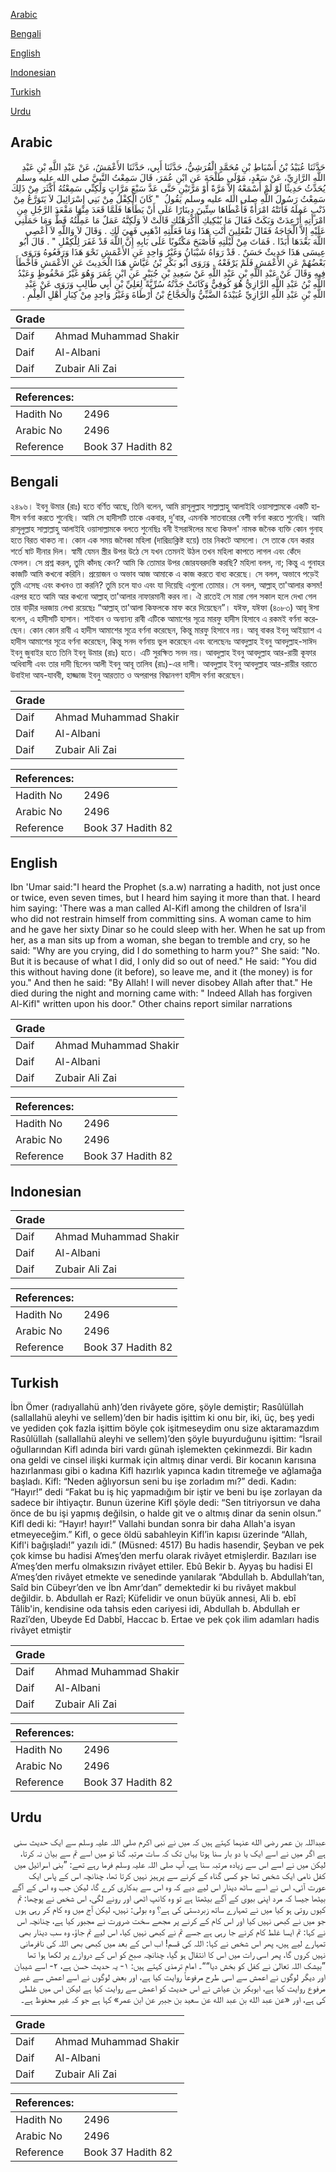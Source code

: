 [Arabic](#arabic)

[Bengali](#bengali)

[English](#english)

[Indonesian](#indonesian)

[Turkish](#turkish)

[Urdu](#urdu)

## Arabic


<div dir="rtl" lang="ar" style={{fontSize:'larger',backgroundColor:'#f8f9fa',padding:20}}>
حَدَّثَنَا عُبَيْدُ بْنُ أَسْبَاطِ بْنِ مُحَمَّدٍ الْقُرَشِيُّ، حَدَّثَنَا أَبِي، حَدَّثَنَا الأَعْمَشُ، عَنْ عَبْدِ اللَّهِ بْنِ عَبْدِ اللَّهِ الرَّازِيِّ، عَنْ سَعْدٍ، مَوْلَى طَلْحَةَ عَنِ ابْنِ عُمَرَ، قَالَ سَمِعْتُ النَّبِيَّ صلى الله عليه وسلم يُحَدِّثُ حَدِيثًا لَوْ لَمْ أَسْمَعْهُ إِلاَّ مَرَّةً أَوْ مَرَّتَيْنِ حَتَّى عَدَّ سَبْعَ مَرَّاتٍ وَلَكِنِّي سَمِعْتُهُ أَكْثَرَ مِنْ ذَلِكَ سَمِعْتُ رَسُولَ اللَّهِ صلى الله عليه وسلم يَقُولُ ‏ "‏ كَانَ الْكِفْلُ مِنْ بَنِي إِسْرَائِيلَ لاَ يَتَوَرَّعُ مِنْ ذَنْبٍ عَمِلَهُ فَأَتَتْهُ امْرَأَةٌ فَأَعْطَاهَا سِتِّينَ دِينَارًا عَلَى أَنْ يَطَأَهَا فَلَمَّا قَعَدَ مِنْهَا مَقْعَدَ الرَّجُلِ مِنِ امْرَأَتِهِ أُرْعِدَتْ وَبَكَتْ فَقَالَ مَا يُبْكِيكِ أَأَكْرَهْتُكِ قَالَتْ لاَ وَلَكِنَّهُ عَمَلٌ مَا عَمِلْتُهُ قَطُّ وَمَا حَمَلَنِي عَلَيْهِ إِلاَّ الْحَاجَةُ فَقَالَ تَفْعَلِينَ أَنْتِ هَذَا وَمَا فَعَلْتِهِ اذْهَبِي فَهِيَ لَكِ ‏.‏ وَقَالَ لاَ وَاللَّهِ لاَ أَعْصِي اللَّهَ بَعْدَهَا أَبَدًا ‏.‏ فَمَاتَ مِنْ لَيْلَتِهِ فَأَصْبَحَ مَكْتُوبًا عَلَى بَابِهِ إِنَّ اللَّهَ قَدْ غَفَرَ لِلْكِفْلِ ‏"‏ ‏.‏ قَالَ أَبُو عِيسَى هَذَا حَدِيثٌ حَسَنٌ ‏.‏ قَدْ رَوَاهُ شَيْبَانُ وَغَيْرُ وَاحِدٍ عَنِ الأَعْمَشِ نَحْوَ هَذَا وَرَفَعُوهُ وَرَوَى بَعْضُهُمْ عَنِ الأَعْمَشِ فَلَمْ يَرْفَعْهُ ‏.‏ وَرَوَى أَبُو بَكْرِ بْنُ عَيَّاشٍ هَذَا الْحَدِيثَ عَنِ الأَعْمَشِ فَأَخْطَأَ فِيهِ وَقَالَ عَنْ عَبْدِ اللَّهِ بْنِ عَبْدِ اللَّهِ عَنْ سَعِيدِ بْنِ جُبَيْرٍ عَنِ ابْنِ عُمَرَ وَهُوَ غَيْرُ مَحْفُوظٍ وَعَبْدُ اللَّهِ بْنُ عَبْدِ اللَّهِ الرَّازِيُّ هُوَ كُوفِيٌّ وَكَانَتْ جَدَّتُهُ سُرِّيَّةً لِعَلِيِّ بْنِ أَبِي طَالِبٍ وَرَوَى عَنْ عَبْدِ اللَّهِ بْنِ عَبْدِ اللَّهِ الرَّازِيِّ عُبَيْدَةُ الضَّبِّيُّ وَالْحَجَّاجُ بْنُ أَرْطَاةَ وَغَيْرُ وَاحِدٍ مِنْ كِبَارِ أَهْلِ الْعِلْمِ ‏.‏
</div>
<div style={{backgroundColor:'#f8f9fa',padding:20, marginBottom: 10}}><table> <thead> <tr> <th>Grade</th> <th></th> </tr> </thead> <tbody> <tr><td>Daif</td><td>Ahmad Muhammad Shakir</td></tr><tr><td>Daif</td><td>Al-Albani</td></tr><tr><td>Daif</td><td>Zubair Ali Zai</td></tr></tbody></table><table> <thead> <tr> <th>References:</th> <th></th> </tr> </thead> <tbody><tr><td>Hadith No</td><td>2496</td></tr><tr><td>Arabic No</td><td>2496</td></tr><tr><td>Reference</td><td>Book 37 Hadith 82</td></tr></tbody></table></div>

## Bengali


<div dir="ltr" lang="bn" style={{fontSize:'larger',backgroundColor:'#f8f9fa',padding:20}}>
২৪৯৬। ইবনু উমার (রাঃ) হতে বর্ণিত আছে, তিনি বলেন, আমি রাসূলুল্লাহ সাল্লাল্লাহু আলাইহি ওয়াসাল্লামকে একটি হাদীস বর্ণনা করতে শুনেছি। আমি সে হাদীসটি তাকে একবার, দু’বার, এমনকি সাতবারের বেশী বর্ণনা করতে শুনেছি। আমি রাসূলুল্লাহ সাল্লাল্লাহু আলাইহি ওয়াসাল্লামকে বলতে শুনেছিঃ বনী ইসরাঈলের মধ্যে কিফল' নামক জনৈক ব্যক্তি কোন গুনাহ হতে বিরত থাকত না। কোন এক সময় জনৈকা মহিলা (দারিদ্র্যক্লিষ্ট হয়ে) তার নিকটে আসলো। সে তাকে যেন করার শর্তে ষাট দীনার দিল। স্বামী যেমন স্ত্রীর উপর উঠে সে যখন তেমনই উঠল তখন মহিলা কাপতে লাগল এবং কেঁদে ফেলল। সে প্রশ্ন করল, তুমি কাঁদছ কেন? আমি কি তোমার উপর জোরযবরদস্তি করছি? মহিলা বলল, না; কিন্তু এ গুনাহর কাজটি আমি কখনো করিনি। প্রয়োজন ও অভাব আজ আমাকে এ কাজ করতে বাধ্য করেছে। সে বলল, অভাবে পড়েই তুমি এসেছ এবং কখনও তা করনি? তুমি চলে যাও এবং যা দিয়েছি এগুলো তোমার। সে বলল, আল্লাহ্ তা'আলার কসম! এরপর হতে আমি আর কখনো আল্লাহ্ তা'আলার নাফারমানী করব না। ঐ রাতেই সে মারা গেল সকাল হলে দেখা গেল তার বাড়ীর দরজায় লেখা রয়েছেঃ “আল্লাহ্ তা'আলা কিফলকে মাফ করে দিয়েছেন”। যঈফ, যঈফা (৪০৮৩) আবূ ঈসা বলেন, এ হাদীসটি হাসান। শাইবান ও অন্যান্য রাবী এটিকে আমাশের সূত্রে মারফু হাদীস হিসাবে এ রকমই বর্ণনা করেছেন। কোন কোন রাবী এ হাদীস আমাশের সূত্রে বর্ণনা করেছেন, কিন্তু মারফু হিসাবে নয়। আবূ বাকর ইবনু আইয়্যাশ এ হাদীস আমাশের সূত্রে বর্ণনা করেছেন, কিন্তু সনদ বর্ণনায় ভুল করেছেন এবং বলেছেনঃ আবদুল্লাহ ইবনু আবদুল্লাহ-সাঈদ ইবনু জুবাইর হতে তিনি ইবনু উমার (রাঃ) হতে। এটি সুরক্ষিত সনদ নয়। আবদুল্লাহ ইবনু আবদুল্লাহ আর-রায়ী কূফার অধিবাসী এবং তার দাদী ছিলেন আলী ইবনু আবূ তালিব (রাঃ)-এর দাসী। আবদুল্লাহ ইবনু আবদুল্লাহ আর-রায়ীর বরাতে উবাইদা আয-যাববী, হাজ্জাজ ইবনু আরতাত ও অপরাপর বিদ্ধানগণ হাদীস বর্ণনা করেছেন।
</div>
<div style={{backgroundColor:'#f8f9fa',padding:20, marginBottom: 10}}><table> <thead> <tr> <th>Grade</th> <th></th> </tr> </thead> <tbody> <tr><td>Daif</td><td>Ahmad Muhammad Shakir</td></tr><tr><td>Daif</td><td>Al-Albani</td></tr><tr><td>Daif</td><td>Zubair Ali Zai</td></tr></tbody></table><table> <thead> <tr> <th>References:</th> <th></th> </tr> </thead> <tbody><tr><td>Hadith No</td><td>2496</td></tr><tr><td>Arabic No</td><td>2496</td></tr><tr><td>Reference</td><td>Book 37 Hadith 82</td></tr></tbody></table></div>

## English


<div dir="ltr" lang="en" style={{fontSize:'larger',backgroundColor:'#f8f9fa',padding:20}}>
Ibn 'Umar said:"I heard the Prophet (s.a.w) narrating a hadith, not just once or twice, even seven times, but I heard him saying it more than that. I heard him saying: 'There was a man called Al-Kifl among the children of Isra'il who did not restrain himself from committing sins. A woman came to him and he gave her sixty Dinar so he could sleep with her. When he sat up from her, as a man sits up from a woman, she began to tremble and cry, so he said: "Why are you crying, did I do something to harm you?" She said: "No. But it is because of what I did, I only did so out of need." He said: "You did this without having done (it before), so leave me, and it (the money) is for you." And then he said: "By Allah! I will never disobey Allah after that." He died during the night and morning came with: " Indeed Allah has forgiven Al-Kifl" written upon his door." Other chains report similar narrations
</div>
<div style={{backgroundColor:'#f8f9fa',padding:20, marginBottom: 10}}><table> <thead> <tr> <th>Grade</th> <th></th> </tr> </thead> <tbody> <tr><td>Daif</td><td>Ahmad Muhammad Shakir</td></tr><tr><td>Daif</td><td>Al-Albani</td></tr><tr><td>Daif</td><td>Zubair Ali Zai</td></tr></tbody></table><table> <thead> <tr> <th>References:</th> <th></th> </tr> </thead> <tbody><tr><td>Hadith No</td><td>2496</td></tr><tr><td>Arabic No</td><td>2496</td></tr><tr><td>Reference</td><td>Book 37 Hadith 82</td></tr></tbody></table></div>

## Indonesian


<div dir="ltr" lang="id" style={{fontSize:'larger',backgroundColor:'#f8f9fa',padding:20}}>

</div>
<div style={{backgroundColor:'#f8f9fa',padding:20, marginBottom: 10}}><table> <thead> <tr> <th>Grade</th> <th></th> </tr> </thead> <tbody> <tr><td>Daif</td><td>Ahmad Muhammad Shakir</td></tr><tr><td>Daif</td><td>Al-Albani</td></tr><tr><td>Daif</td><td>Zubair Ali Zai</td></tr></tbody></table><table> <thead> <tr> <th>References:</th> <th></th> </tr> </thead> <tbody><tr><td>Hadith No</td><td>2496</td></tr><tr><td>Arabic No</td><td>2496</td></tr><tr><td>Reference</td><td>Book 37 Hadith 82</td></tr></tbody></table></div>

## Turkish


<div dir="ltr" lang="tr" style={{fontSize:'larger',backgroundColor:'#f8f9fa',padding:20}}>
İbn Ömer (radıyallahü anh)’den rivâyete göre, şöyle demiştir; Rasûlüllah (sallallahü aleyhi ve sellem)’den bir hadis işittim ki onu bir, iki, üç, beş yedi ve yediden çok fazla işittim böyle çok işitmeseydim onu size aktaramazdım Rasûlüllah (sallallahü aleyhi ve sellem)’den şöyle buyurduğunu işittim: “İsrail oğuIlarından Kifl adında biri vardı günah işlemekten çekinmezdi. Bir kadın ona geldi ve cinsel ilişki kurmak için altmış dinar verdi. Bir kocanın karısına hazırlanması gibi o kadına Kifl hazırlık yapınca kadın titremeğe ve ağlamağa başladı. Kifl: “Neden ağlıyorsun seni bu işe zorladım mı?” dedi. Kadın: “Hayır!” dedi “Fakat bu iş hiç yapmadığım bir iştir ve beni bu işe zorlayan da sadece bir ihtiyaçtır. Bunun üzerine Kifl şöyle dedi: “Sen titriyorsun ve daha önce de bu işi yapmış değilsin, o halde git ve o altmış dinar da senin olsun.” Kifl dedi ki: “Hayır! hayır!” Vallahi bundan sonra bir daha Allah'a isyan etmeyeceğim.” Kifl, o gece öldü sabahleyin Kifl’in kapısı üzerinde “Allah, Kifl'i bağışladı!” yazılı idi.” (Müsned: 4517) Bu hadis hasendir, Şeyban ve pek çok kimse bu hadisi A’meş’den merfu olarak rivâyet etmişlerdir. Bazıları ise A’meş’den merfu olmaksızın rivâyet ettiler. Ebû Bekir b. Ayyaş bu hadisi El A’meş’den rivâyet etmekte ve senedinde yanılarak “Abdullah b. Abdullah’tan, Saîd bin Cübeyr’den ve İbn Amr’dan” demektedir ki bu rivâyet makbul değildir. b. Abdullah er Razî; Küfelidir ve onun büyük annesi, Ali b. ebî Tâlib'in, kendisine oda tahsis eden cariyesi idi, Abdullah b. Abdullah er Razî’den, Ubeyde Ed Dabbî, Haccac b. Ertae ve pek çok ilim adamları hadis rivâyet etmiştir
</div>
<div style={{backgroundColor:'#f8f9fa',padding:20, marginBottom: 10}}><table> <thead> <tr> <th>Grade</th> <th></th> </tr> </thead> <tbody> <tr><td>Daif</td><td>Ahmad Muhammad Shakir</td></tr><tr><td>Daif</td><td>Al-Albani</td></tr><tr><td>Daif</td><td>Zubair Ali Zai</td></tr></tbody></table><table> <thead> <tr> <th>References:</th> <th></th> </tr> </thead> <tbody><tr><td>Hadith No</td><td>2496</td></tr><tr><td>Arabic No</td><td>2496</td></tr><tr><td>Reference</td><td>Book 37 Hadith 82</td></tr></tbody></table></div>

## Urdu


<div dir="rtl" lang="ur" style={{fontSize:'larger',backgroundColor:'#f8f9fa',padding:20}}>
عبداللہ بن عمر رضی الله عنہما کہتے ہیں کہ میں نے نبی اکرم صلی اللہ علیہ وسلم سے ایک حدیث سنی ہے اگر میں نے اسے ایک یا دو بار سنا ہوتا یہاں تک کہ سات مرتبہ گنا تو میں اسے تم سے بیان نہ کرتا، لیکن میں نے اسے اس سے زیادہ مرتبہ سنا ہے، آپ صلی اللہ علیہ وسلم فرما رہے تھے: ”بنی اسرائیل میں کفل نامی ایک شخص تھا جو کسی گناہ کے کرنے سے پرہیز نہیں کرتا تھا، چنانچہ اس کے پاس ایک عورت آئی، اس نے اسے ساٹھ دینار اس لیے دیے کہ وہ اس سے بدکاری کرے گا، لیکن جب وہ اس کے آگے بیٹھا جیسا کہ مرد اپنی بیوی کے آگے بیٹھتا ہے تو وہ کانپ اٹھی اور رونے لگی، اس شخص نے پوچھا: تم کیوں روتی ہو کیا میں نے تمہارے ساتھ زبردستی کی ہے؟ وہ بولی: نہیں، لیکن آج میں وہ کام کر رہی ہوں جو میں نے کبھی نہیں کیا اور اس کام کے کرنے پر مجھے سخت ضرورت نے مجبور کیا ہے، چنانچہ اس نے کہا: تم ایسا غلط کام کرنے جا رہی ہے جسے تم نے کبھی نہیں کیا، اس لیے تم جاؤ، وہ سب دینار بھی تمہارے لیے ہیں، پھر اس شخص نے کہا: اللہ کی قسم! اب اس کے بعد میں کبھی بھی اللہ کی نافرمانی نہیں کروں گا، پھر اسی رات میں اس کا انتقال ہو گیا، چنانچہ صبح کو اس کے دروازے پر لکھا ہوا تھا ”بیشک اللہ تعالیٰ نے کفل کو بخش دیا““۔ امام ترمذی کہتے ہیں: ۱- یہ حدیث حسن ہے، ۲- اسے شیبان اور دیگر لوگوں نے اعمش سے اسی طرح مرفوعاً روایت کیا ہے، اور بعض لوگوں نے اسے اعمش سے غیر مرفوع روایت کیا ہے، ابوبکر بن عیاش نے اس حدیث کو اعمش سے روایت کیا ہے لیکن اس میں غلطی کی ہے، اور «عن عبد الله بن عبد الله عن سعيد بن جبير عن ابن عمر» کہا ہے جو کہ غیر محفوظ ہے۔
</div>
<div style={{backgroundColor:'#f8f9fa',padding:20, marginBottom: 10}}><table> <thead> <tr> <th>Grade</th> <th></th> </tr> </thead> <tbody> <tr><td>Daif</td><td>Ahmad Muhammad Shakir</td></tr><tr><td>Daif</td><td>Al-Albani</td></tr><tr><td>Daif</td><td>Zubair Ali Zai</td></tr></tbody></table><table> <thead> <tr> <th>References:</th> <th></th> </tr> </thead> <tbody><tr><td>Hadith No</td><td>2496</td></tr><tr><td>Arabic No</td><td>2496</td></tr><tr><td>Reference</td><td>Book 37 Hadith 82</td></tr></tbody></table></div>